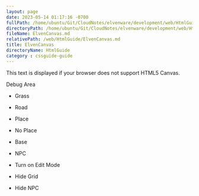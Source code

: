 ```yaml
---
layout: page
date: 2023-05-14 01:17:16 -0700
fullPath: /home/ubuntu/Git/CloudNotes/elvenware/development/web/HtmlGuide/ElvenCanvas.md
directoryPath: /home/ubuntu/Git/CloudNotes/elvenware/development/web/HtmlGuide
fileName: ElvenCanvas.md
relativePath: /web/HtmlGuide/ElvenCanvas.md
title: ElvenCanvas
directoryName: HtmlGuide
category : cssguide-guide
---
```


This text is displayed if your browser does not support HTML5 Canvas.

Debug Area

-   Grass
-   Road
-   Place
-   No Place

-   Base
-   NPC

-   Turn on Edit Mode
-   Hide Grid
-   Hide NPC

